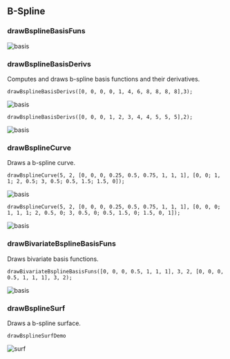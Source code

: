 ## B-Spline
### drawBsplineBasisFuns
![basis](bspline_basis.svg.png)
### drawBsplineBasisDerivs
Computes and draws b-spline basis functions and their derivatives.

    drawBsplineBasisDerivs([0, 0, 0, 0, 1, 4, 6, 8, 8, 8, 8],3);

![basis](bspline_basis_derivs.svg.png)

    drawBsplineBasisDerivs([0, 0, 0, 1, 2, 3, 4, 4, 5, 5, 5],2);

![basis](bspline_basis_derivs_2.svg.png)
### drawBsplineCurve
Draws a b-spline curve.

    drawBsplineCurve(5, 2, [0, 0, 0, 0.25, 0.5, 0.75, 1, 1, 1], [0, 0; 1, 1; 2, 0.5; 3, 0.5; 0.5, 1.5; 1.5, 0]);

![basis](bspline_curve.svg.png)

    drawBsplineCurve(5, 2, [0, 0, 0, 0.25, 0.5, 0.75, 1, 1, 1], [0, 0, 0; 1, 1, 1; 2, 0.5, 0; 3, 0.5, 0; 0.5, 1.5, 0; 1.5, 0, 1]);

![basis](bspline_curve_3d.svg.png)
### drawBivariateBsplineBasisFuns
Draws bivariate basis functions.

    drawBivariateBsplineBasisFuns([0, 0, 0, 0.5, 1, 1, 1], 3, 2, [0, 0, 0, 0.5, 1, 1, 1], 3, 2);

![basis](bspline_bivariate_basis.svg.png)

### drawBsplineSurf
Draws a b-spline surface.

    drawBsplineSurfDemo

![surf](bspline_surf.svg.png)